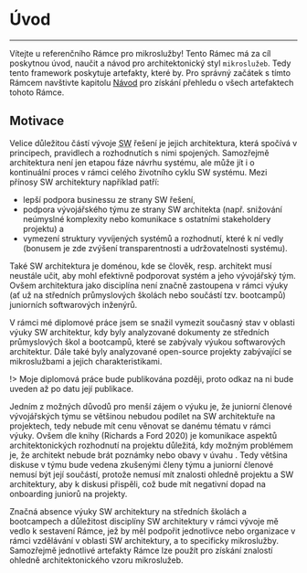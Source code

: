 # Úvod
---

Vítejte u referenčního Rámce pro mikroslužby! Tento Rámec má za cíl poskytnou úvod, naučit a návod pro architektonický styl `mikroslužeb`. Tedy tento framework poskytuje artefakty, které by. Pro správný začátek s tímto Rámcem navštivte kapitolu [Návod](./framework/guide) pro získání přehledu o všech artefaktech tohoto Rámce.

## Motivace
Velice důležitou částí vývoje <abbr title="software, softwarový, softwarové">SW</abbr> řešení je jejich architektura, která spočívá v principech, pravidlech a rozhodnutích s nimi spojených. Samozřejmě architektura není jen etapou fáze návrhu systému, ale může jít i o kontinuální proces v rámci celého životního cyklu SW systému. Mezi přínosy SW architektury například patří:

- lepší podpora businessu ze strany SW řešení,
- podpora vývojářského týmu ze strany SW architekta (např. snižování neúmyslné komplexity nebo komunikace s ostatními stakeholdery projektu) a
- vymezení struktury vyvíjených systémů a rozhodnutí, které k ní vedly (bonusem je zde zvýšení transparentnosti a udržovatelnosti systému).

Také SW architektura je doménou, kde se člověk, resp. architekt musí neustále učit, aby mohl efektivně podporovat systém a jeho vývojářský tým. Ovšem architektura jako disciplína není značně zastoupena v rámci výuky (ať už na středních průmyslových školách nebo součástí tzv. bootcampů) juniorních softwarových inženýrů.

V rámci mé diplomové práce jsem se snažil vymezit současný stav v oblasti výuky SW architektur, kdy byly analyzované dokumenty ze středních průmyslových škol a bootcampů, které se zabývaly výukou softwarových architektur. Dále také byly analyzované open-source projekty zabývající se mikroslužbami a jejich charakteristikami.

!> Moje diplomová práce bude publikována později, proto odkaz na ni bude uveden až po datu její publikace.

Jedním z možných důvodů pro menší zájem o výuku je, že juniorní členové vývojářských týmu  se většinou nebudou podílet na SW architektuře na projektech, tedy nebude mít cenu věnovat se danému tématu v rámci výuky. Ovšem dle knihy (Richards a Ford 2020) je komunikace aspektů architektonických rozhodnutí na projektu důležitá, kdy možným problémem je, že architekt nebude brát poznámky nebo obavy v úvahu . Tedy většina diskuse v týmu bude vedena zkušenými členy týmu a juniorní členové nemusí být její součástí, protože nemusí mít znalosti ohledně projektu a SW architektury, aby k diskusi přispěli, což bude mít negativní dopad na onboarding juniorů na projekty.

Značná absence výuky SW architektury na středních školách a bootcampech a důležitost disciplíny SW architektury v rámci vývoje mě vedlo k sestavení Rámce, jež by měl podpořit jednotlivce nebo organizace v rámci vzdělávání v oblasti SW architektury, a to specificky mikroslužby. Samozřejmě jednotlivé artefakty Rámce lze použít pro získání znalostí ohledně architektonického vzoru mikroslužeb.
